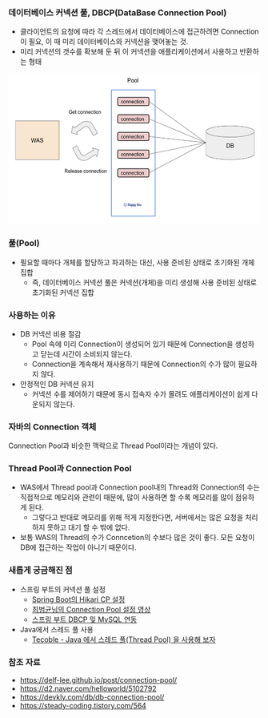 ### 데이터베이스 커넥션 풀, DBCP(DataBase Connection Pool)
- 클라이언트의 요청에 따라 각 스레드에서 데이터베이스에 접근하려면 Connection이 필요, 이 때 미리 데이터베이스와 커넥션을 맺어놓는 것.
- 미리 커넥션의 갯수를 확보해 둔 뒤 이 커넥션을 애플리케이션에서 사용하고 반환하는 형태

<img src="images/connection pool.png" width="550" height="300">

### 풀(Pool)
- 필요할 때마다 개체를 할당하고 파괴하는 대신, 사용 준비된 상태로 초기화된 개체 집합
  - 즉, 데이터베이스 커넥션 풀은 커넥션(개체)을 미리 생성해 사용 준비된 상태로 초기화된 커넥션 집합 

### 사용하는 이유
- DB 커넥션 비용 절감
  - Pool 속에 미리 Connection이 생성되어 있기 때문에 Connection을 생성하고 닫는데 시간이 소비되지 않는다.
  - Connection을 계속해서 재사용하기 때문에 Connection의 수가 많이 필요하지 않다.
- 안정적인 DB 커넥션 유지
  - 커넥션 수를 제어하기 때문에 동시 접속자 수가 몰려도 애플리케이션이 쉽게 다운되지 않는다.

### 자바의 Connection 객체


Connection Pool과 비슷한 맥락으로 Thread Pool이라는 개념이 있다.

### Thread Pool과 Connection Pool
- WAS에서 Thread pool과 Connection pool내의 Thread와 Connection의 수는 직접적으로 메모리와 관련이 때문에, 많이 사용하면 할 수록 메모리를 많이 점유하게 된다.
  -  그렇다고 반대로 메모리를 위해 적게 지정한다면, 서버에서는 많은 요청을 처리하지 못하고 대기 할 수 밖에 없다. 
- 보통 WAS의 Thread의 수가 Conncetion의 수보다 많은 것이 좋다. 모든 요청이 DB에 접근하는 작업이 아니기 때문이다.

### 새롭게 궁금해진 점
- 스프링 부트의 커넥션 풀 설정
  - [Spring Boot의 Hikari CP 설정](https://bamdule.tistory.com/166)
  - [최범균님의 Connection Pool 설정 영상](https://www.youtube.com/watch?v=6Q7iRTb4tQE)
  - [스프링 부트 DBCP 및 MySQL 연동](https://engkimbs.tistory.com/783)
- Java에서 스레드 풀 사용
  - [Tecoble - Java 에서 스레드 풀(Thread Pool) 을 사용해 보자](https://tecoble.techcourse.co.kr/post/2021-09-18-java-thread-pool/)

### 참조 자료
- https://delf-lee.github.io/post/connection-pool/
- https://d2.naver.com/helloworld/5102792
- https://devkly.com/db/db-connection-pool/
- https://steady-coding.tistory.com/564

